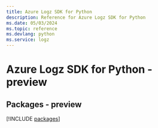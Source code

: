 ```yaml
---
title: Azure Logz SDK for Python
description: Reference for Azure Logz SDK for Python
ms.date: 05/03/2024
ms.topic: reference
ms.devlang: python
ms.service: logz
---
```

# Azure Logz SDK for Python - preview
## Packages - preview
[!INCLUDE [packages](logz-index.md)]